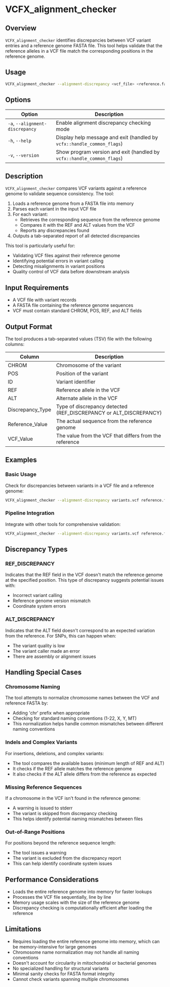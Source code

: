 # VCFX_alignment_checker

## Overview
`VCFX_alignment_checker` identifies discrepancies between VCF variant entries and a reference genome FASTA file. This tool helps validate that the reference alleles in a VCF file match the corresponding positions in the reference genome.

## Usage
```bash
VCFX_alignment_checker --alignment-discrepancy <vcf_file> <reference.fasta> > discrepancies.txt
```

## Options
| Option | Description |
|--------|-------------|
| `-a`, `--alignment-discrepancy` | Enable alignment discrepancy checking mode |
| `-h`, `--help` | Display help message and exit (handled by `vcfx::handle_common_flags`) |
| `-v`, `--version` | Show program version and exit (handled by `vcfx::handle_common_flags`) |

## Description
`VCFX_alignment_checker` compares VCF variants against a reference genome to validate sequence consistency. The tool:

1. Loads a reference genome from a FASTA file into memory
2. Parses each variant in the input VCF file
3. For each variant:
   - Retrieves the corresponding sequence from the reference genome
   - Compares it with the REF and ALT values from the VCF
   - Reports any discrepancies found
4. Outputs a tab-separated report of all detected discrepancies

This tool is particularly useful for:
- Validating VCF files against their reference genome
- Identifying potential errors in variant calling
- Detecting misalignments in variant positions
- Quality control of VCF data before downstream analysis

## Input Requirements
- A VCF file with variant records
- A FASTA file containing the reference genome sequences
- VCF must contain standard CHROM, POS, REF, and ALT fields

## Output Format
The tool produces a tab-separated values (TSV) file with the following columns:

| Column | Description |
|--------|-------------|
| CHROM | Chromosome of the variant |
| POS | Position of the variant |
| ID | Variant identifier |
| REF | Reference allele in the VCF |
| ALT | Alternate allele in the VCF |
| Discrepancy_Type | Type of discrepancy detected (REF_DISCREPANCY or ALT_DISCREPANCY) |
| Reference_Value | The actual sequence from the reference genome |
| VCF_Value | The value from the VCF that differs from the reference |

## Examples

### Basic Usage
Check for discrepancies between variants in a VCF file and a reference genome:
```bash
VCFX_alignment_checker --alignment-discrepancy variants.vcf reference.fa > discrepancies.txt
```

### Pipeline Integration
Integrate with other tools for comprehensive validation:
```bash
VCFX_alignment_checker --alignment-discrepancy variants.vcf reference.fa | grep "REF_DISCREPANCY" > ref_errors.tsv
```

## Discrepancy Types

### REF_DISCREPANCY
Indicates that the REF field in the VCF doesn't match the reference genome at the specified position. This type of discrepancy suggests potential issues with:
- Incorrect variant calling
- Reference genome version mismatch
- Coordinate system errors

### ALT_DISCREPANCY
Indicates that the ALT field doesn't correspond to an expected variation from the reference. For SNPs, this can happen when:
- The variant quality is low
- The variant caller made an error
- There are assembly or alignment issues

## Handling Special Cases

### Chromosome Naming
The tool attempts to normalize chromosome names between the VCF and reference FASTA by:
- Adding 'chr' prefix when appropriate
- Checking for standard naming conventions (1-22, X, Y, MT)
- This normalization helps handle common mismatches between different naming conventions

### Indels and Complex Variants
For insertions, deletions, and complex variants:
- The tool compares the available bases (minimum length of REF and ALT)
- It checks if the REF allele matches the reference genome
- It also checks if the ALT allele differs from the reference as expected

### Missing Reference Sequences
If a chromosome in the VCF isn't found in the reference genome:
- A warning is issued to stderr
- The variant is skipped from discrepancy checking
- This helps identify potential naming mismatches between files

### Out-of-Range Positions
For positions beyond the reference sequence length:
- The tool issues a warning
- The variant is excluded from the discrepancy report
- This can help identify coordinate system issues

## Performance Considerations
- Loads the entire reference genome into memory for faster lookups
- Processes the VCF file sequentially, line by line
- Memory usage scales with the size of the reference genome
- Discrepancy checking is computationally efficient after loading the reference

## Limitations
- Requires loading the entire reference genome into memory, which can be memory-intensive for large genomes
- Chromosome name normalization may not handle all naming conventions
- Doesn't account for circularity in mitochondrial or bacterial genomes
- No specialized handling for structural variants
- Minimal sanity checks for FASTA format integrity
- Cannot check variants spanning multiple chromosomes 